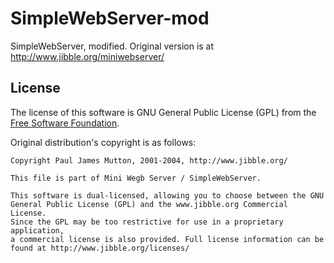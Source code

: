 SimpleWebServer-mod
===================

SimpleWebServer, modified. Original version is at http://www.jibble.org/miniwebserver/

## License

The license of this software is GNU General Public License (GPL) from the [Free Software Foundation](http://www.fsf.org/).

Original distribution's copyright is as follows:

    Copyright Paul James Mutton, 2001-2004, http://www.jibble.org/
    
    This file is part of Mini Wegb Server / SimpleWebServer.
    
    This software is dual-licensed, allowing you to choose between the GNU
    General Public License (GPL) and the www.jibble.org Commercial License.
    Since the GPL may be too restrictive for use in a proprietary application,
    a commercial license is also provided. Full license information can be
    found at http://www.jibble.org/licenses/



